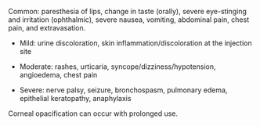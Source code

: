 Common: paresthesia of lips, change in taste (orally), severe eye-stinging and irritation (ophthalmic), severe nausea, vomiting, abdominal pain, chest pain, and extravasation.

- Mild: urine discoloration, skin inflammation/discoloration at the injection site

- Moderate: rashes, urticaria, syncope/dizziness/hypotension, angioedema, chest pain

- Severe: nerve palsy, seizure, bronchospasm, pulmonary edema, epithelial keratopathy, anaphylaxis

Corneal opacification can occur with prolonged use.